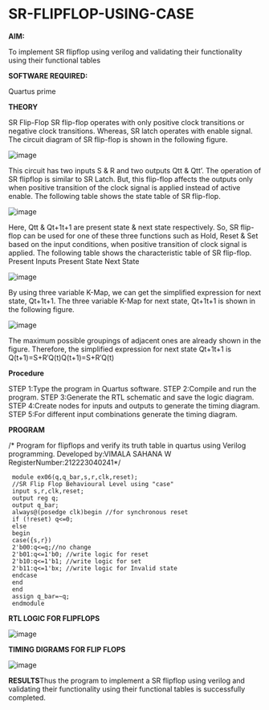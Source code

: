 # SR-FLIPFLOP-USING-CASE

**AIM:**

To implement  SR flipflop using verilog and validating their functionality using their functional tables

**SOFTWARE REQUIRED:**

Quartus prime

**THEORY**

SR Flip-Flop SR flip-flop operates with only positive clock transitions or negative clock transitions. Whereas, SR latch operates with enable signal. The circuit diagram of SR flip-flop is shown in the following figure.

![image](https://github.com/naavaneetha/SR-FLIPFLOP-USING-CASE/assets/154305477/0f710028-ad52-4d3e-9276-8714cf023a25)

 
This circuit has two inputs S & R and two outputs Qtt & Qtt’. The operation of SR flipflop is similar to SR Latch. But, this flip-flop affects the outputs only when positive transition of the clock signal is applied instead of active enable. The following table shows the state table of SR flip-flop.

![image](https://github.com/naavaneetha/SR-FLIPFLOP-USING-CASE/assets/154305477/dabfc4f4-87e3-4cbc-9472-f89ee1b5ed30)

 
Here, Qtt & Qt+1t+1 are present state & next state respectively. So, SR flip-flop can be used for one of these three functions such as Hold, Reset & Set based on the input conditions, when positive transition of clock signal is applied. The following table shows the characteristic table of SR flip-flop. Present Inputs Present State Next State

![image](https://github.com/naavaneetha/SR-FLIPFLOP-USING-CASE/assets/154305477/dd90d16c-aec5-4290-a586-e2346b1e9eb5)

 
By using three variable K-Map, we can get the simplified expression for next state, Qt+1t+1. The three variable K-Map for next state, Qt+1t+1 is shown in the following figure.

![image](https://github.com/naavaneetha/SR-FLIPFLOP-USING-CASE/assets/154305477/473efad6-d70b-4ca7-aeb7-898bbfca319f)

 
The maximum possible groupings of adjacent ones are already shown in the figure. Therefore, the simplified expression for next state Qt+1t+1 is Q(t+1)=S+R′Q(t)Q(t+1)=S+R′Q(t)

**Procedure**

STEP 1:Type the program in Quartus software. STEP 2:Compile and run the program. STEP 3:Generate the RTL schematic and save the logic diagram. STEP 4:Create nodes for inputs and outputs to generate the timing diagram. STEP 5:For different input combinations generate the timing diagram.


**PROGRAM**

/* Program for flipflops and verify its truth table in quartus using Verilog programming. Developed by:VIMALA SAHANA W RegisterNumber:212223040241*/

```
 module ex06(q,q_bar,s,r,clk,reset);
 //SR Flip Flop Behavioural Level using "case"
 input s,r,clk,reset;
 output reg q;
 output q_bar;
 always@(posedge clk)begin //for synchronous reset
 if (!reset) q<=0;
 else
 begin
 case({s,r})
 2'b00:q<=q;//no change
 2'b01:q<=1'b0; //write logic for reset
 2'b10:q<=1'b1; //write logic for set
 2'b11:q<=1'bx; //write logic for Invalid state
 endcase
 end
 end
 assign q_bar=~q;
 endmodule
```


**RTL LOGIC FOR FLIPFLOPS**

![image](https://github.com/VimalasahanaW/SR-FLIPFLOP-USING-CASE/assets/144870812/b67322ba-1c7a-4562-b57f-a3507886b0b3)


**TIMING DIGRAMS FOR FLIP FLOPS**

![image](https://github.com/VimalasahanaW/SR-FLIPFLOP-USING-CASE/assets/144870812/8858aed8-95c3-48ec-b8f6-7aaec614b30b)


**RESULTS**Thus the program to implement a SR flipflop using verilog and validating their functionality using their functional tables is successfully completed.
